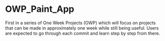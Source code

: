 # OWP_Paint_App
First in a series of One Week Projects (OWP) which will focus on projects that can be made in approximately one week while still being useful. Users are expected to go through each commit and learn step by step from there.
